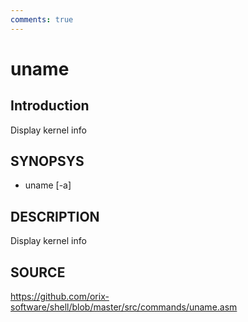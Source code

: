 ```yaml
---
comments: true
---
```

# uname

## Introduction

Display kernel info

## SYNOPSYS

+ uname [-a]

## DESCRIPTION

Display kernel info

## SOURCE

https://github.com/orix-software/shell/blob/master/src/commands/uname.asm
